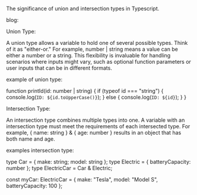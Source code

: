 The significance of union and intersection types in Typescript.

blog:

Union Type: 

 A union type allows a variable to hold one of several possible types. Think of it as "either-or." For example, number | string means a value can be either a number or a string. This flexibility is invaluable for handling scenarios where inputs might vary, such as optional function parameters or user inputs that can be in different formats.

example of union type:

function printId(id: number | string) {
  if (typeof id === "string") {
    console.log(`ID: ${id.toUpperCase()}`);
  } else {
    console.log(`ID: ${id}`);
  }
}

Intersection Type: 

An intersection type combines multiple types into one. A variable with an intersection type must meet the requirements of each intersected type. For example, { name: string } & { age: number } results in an object that has both name and age.


examples intersection type:

type Car = { make: string; model: string };
type Electric = { batteryCapacity: number };
type ElectricCar = Car & Electric;

const myCar: ElectricCar = {
  make: "Tesla",
  model: "Model S",
  batteryCapacity: 100
};

